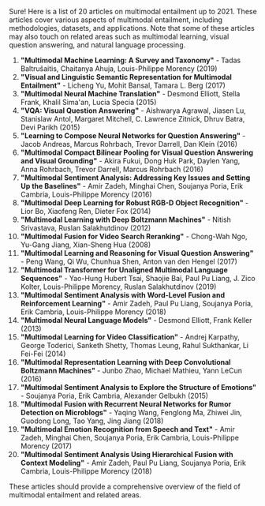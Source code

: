 Sure! Here is a list of 20 articles on multimodal entailment up to 2021. These articles cover various aspects of multimodal entailment, including methodologies, datasets, and applications. Note that some of these articles may also touch on related areas such as multimodal learning, visual question answering, and natural language processing.

1. **"Multimodal Machine Learning: A Survey and Taxonomy"** - Tadas Baltrušaitis, Chaitanya Ahuja, Louis-Philippe Morency (2019)
2. **"Visual and Linguistic Semantic Representation for Multimodal Entailment"** - Licheng Yu, Mohit Bansal, Tamara L. Berg (2017)
3. **"Multimodal Neural Machine Translation"** - Desmond Elliott, Stella Frank, Khalil Sima'an, Lucia Specia (2015)
4. **"VQA: Visual Question Answering"** - Aishwarya Agrawal, Jiasen Lu, Stanislaw Antol, Margaret Mitchell, C. Lawrence Zitnick, Dhruv Batra, Devi Parikh (2015)
5. **"Learning to Compose Neural Networks for Question Answering"** - Jacob Andreas, Marcus Rohrbach, Trevor Darrell, Dan Klein (2016)
6. **"Multimodal Compact Bilinear Pooling for Visual Question Answering and Visual Grounding"** - Akira Fukui, Dong Huk Park, Daylen Yang, Anna Rohrbach, Trevor Darrell, Marcus Rohrbach (2016)
7. **"Multimodal Sentiment Analysis: Addressing Key Issues and Setting Up the Baselines"** - Amir Zadeh, Minghai Chen, Soujanya Poria, Erik Cambria, Louis-Philippe Morency (2016)
8. **"Multimodal Deep Learning for Robust RGB-D Object Recognition"** - Lior Bo, Xiaofeng Ren, Dieter Fox (2014)
9. **"Multimodal Learning with Deep Boltzmann Machines"** - Nitish Srivastava, Ruslan Salakhutdinov (2012)
10. **"Multimodal Fusion for Video Search Reranking"** - Chong-Wah Ngo, Yu-Gang Jiang, Xian-Sheng Hua (2008)
11. **"Multimodal Learning and Reasoning for Visual Question Answering"** - Peng Wang, Qi Wu, Chunhua Shen, Anton van den Hengel (2017)
12. **"Multimodal Transformer for Unaligned Multimodal Language Sequences"** - Yao-Hung Hubert Tsai, Shaojie Bai, Paul Pu Liang, J. Zico Kolter, Louis-Philippe Morency, Ruslan Salakhutdinov (2019)
13. **"Multimodal Sentiment Analysis with Word-Level Fusion and Reinforcement Learning"** - Amir Zadeh, Paul Pu Liang, Soujanya Poria, Erik Cambria, Louis-Philippe Morency (2018)
14. **"Multimodal Neural Language Models"** - Desmond Elliott, Frank Keller (2013)
15. **"Multimodal Learning for Video Classification"** - Andrej Karpathy, George Toderici, Sanketh Shetty, Thomas Leung, Rahul Sukthankar, Li Fei-Fei (2014)
16. **"Multimodal Representation Learning with Deep Convolutional Boltzmann Machines"** - Junbo Zhao, Michael Mathieu, Yann LeCun (2016)
17. **"Multimodal Sentiment Analysis to Explore the Structure of Emotions"** - Soujanya Poria, Erik Cambria, Alexander Gelbukh (2015)
18. **"Multimodal Fusion with Recurrent Neural Networks for Rumor Detection on Microblogs"** - Yaqing Wang, Fenglong Ma, Zhiwei Jin, Guodong Long, Tao Yang, Jing Jiang (2018)
19. **"Multimodal Emotion Recognition from Speech and Text"** - Amir Zadeh, Minghai Chen, Soujanya Poria, Erik Cambria, Louis-Philippe Morency (2017)
20. **"Multimodal Sentiment Analysis Using Hierarchical Fusion with Context Modeling"** - Amir Zadeh, Paul Pu Liang, Soujanya Poria, Erik Cambria, Louis-Philippe Morency (2018)

These articles should provide a comprehensive overview of the field of multimodal entailment and related areas.